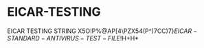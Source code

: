 # EICAR-TESTING
EICAR TESTING STRING
X5O!P%@AP[4\PZX54(P^)7CC)7}$EICAR-STANDARD-ANTIVIRUS-TEST-FILE!$H+H*
